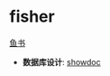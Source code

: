 # fisher
[鱼书](https://coding.imooc.com/class/194.html) 

- **数据库设计**: [showdoc](http://localhost:63342/api/markdown-preview/scripts/processLinks.js?_ijt=7qadh48nntaqd8184uaa3dl5bj)
